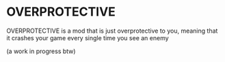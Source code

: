 # OVERPROTECTIVE
OVERPROTECTIVE is a mod that is just overprotective to you, meaning that it crashes your game every single time you see an enemy

(a work in progress btw)
